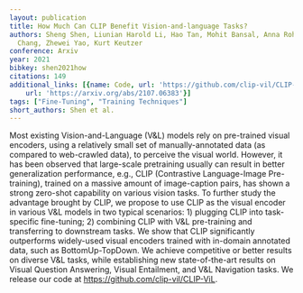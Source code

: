 ```yaml
---
layout: publication
title: How Much Can CLIP Benefit Vision-and-language Tasks?
authors: Sheng Shen, Liunian Harold Li, Hao Tan, Mohit Bansal, Anna Rohrbach, Kai-wei
  Chang, Zhewei Yao, Kurt Keutzer
conference: Arxiv
year: 2021
bibkey: shen2021how
citations: 149
additional_links: [{name: Code, url: 'https://github.com/clip-vil/CLIP-ViL'}, {name: Paper,
    url: 'https://arxiv.org/abs/2107.06383'}]
tags: ["Fine-Tuning", "Training Techniques"]
short_authors: Shen et al.
---
```

Most existing Vision-and-Language (V&L) models rely on pre-trained visual
encoders, using a relatively small set of manually-annotated data (as compared
to web-crawled data), to perceive the visual world. However, it has been
observed that large-scale pretraining usually can result in better
generalization performance, e.g., CLIP (Contrastive Language-Image
Pre-training), trained on a massive amount of image-caption pairs, has shown a
strong zero-shot capability on various vision tasks. To further study the
advantage brought by CLIP, we propose to use CLIP as the visual encoder in
various V&L models in two typical scenarios: 1) plugging CLIP into
task-specific fine-tuning; 2) combining CLIP with V&L pre-training and
transferring to downstream tasks. We show that CLIP significantly outperforms
widely-used visual encoders trained with in-domain annotated data, such as
BottomUp-TopDown. We achieve competitive or better results on diverse V&L
tasks, while establishing new state-of-the-art results on Visual Question
Answering, Visual Entailment, and V&L Navigation tasks. We release our code at
https://github.com/clip-vil/CLIP-ViL.